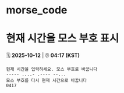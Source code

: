 # morse_code
# 현재 시간을 모스 부호 표시
<!-- MORSE_TIME_START -->
🗓️ **2025-10-12** | ⏰ **04:17 (KST)**

```
현재 시간을 입력하세요. 모스 부호로 바꿉니다
----- ....- .---- --...
모스 부호를 다시 현재 시간으로 바꿉니다
0417
```
<!-- MORSE_TIME_END -->
